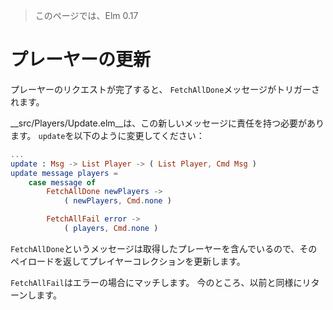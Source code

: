 >このページでは、Elm 0.17

# プレーヤーの更新

プレーヤーのリクエストが完了すると、 `FetchAllDone`メッセージがトリガーされます。

__src/Players/Update.elm__は、この新しいメッセージに責任を持つ必要があります。 `update`を以下のように変更してください：

```elm
...
update : Msg -> List Player -> ( List Player, Cmd Msg )
update message players =
    case message of
        FetchAllDone newPlayers ->
            ( newPlayers, Cmd.none )

        FetchAllFail error ->
            ( players, Cmd.none )
```

`FetchAllDone`というメッセージは取得したプレーヤーを含んでいるので、そのペイロードを返してプレイヤーコレクションを更新します。

`FetchAllFail`はエラーの場合にマッチします。 今のところ、以前と同様にリターンします。
